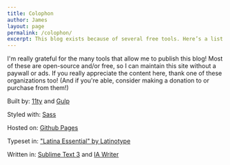 ```yaml
---
title: Colophon
author: James
layout: page
permalink: /colophon/
excerpt: This blog exists because of several free tools. Here’s a list of the open-source projects that let this blog live for (almost) free.
---
```


I'm really grateful for the many tools that allow me to publish this blog! Most of these are open-source and/or free, so I can maintain this site without a paywall or ads. If you really appreciate the content here, thank one of these organizations too! (And if you're able, consider making a donation to or purchase from them!)

Built by: [11ty](https://www.11ty.io/) and [Gulp](https://gulpjs.com/)

Styled with: [Sass](http://sass-lang.com/)

Hosted on: [Github Pages](https://help.github.com/articles/using-jekyll-as-a-static-site-generator-with-github-pages/)

Typeset in: ["Latina Essential" by Latinotype](http://www.latinotype.com/display-weights?font=160)

Written in: [Sublime Text 3](https://www.sublimetext.com/3) and [IA Writer](https://ia.net/writer/)

